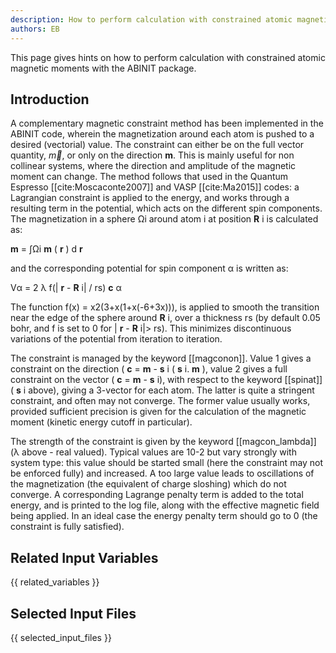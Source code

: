 ```yaml
---
description: How to perform calculation with constrained atomic magnetic moments
authors: EB
---
```


This page gives hints on how to perform calculation with constrained atomic magnetic moments with the ABINIT package.

## Introduction

A complementary magnetic constraint method has been implemented in the ABINIT
code, wherein the magnetization around each atom is pushed to a desired
(vectorial) value. The constraint can either be on the full vector quantity,
$\vec{m}$, or only on the direction **m**. This is mainly useful for non
collinear systems, where the direction and amplitude of the magnetic moment
can change. The method follows that used in the Quantum Espresso
[[cite:Moscaconte2007]] and VASP [[cite:Ma2015]] codes: a Lagrangian
constraint is applied to the energy, and works through a resulting term in the
potential, which acts on the different spin components. The magnetization in a
sphere  Ωi around atom i at position **R** i is calculated as:

**m** = ∫Ωi **m** ( **r** ) d **r**

and the corresponding potential for spin component α is written as:

Vα = 2 λ f(| **r** - **R** i| / rs) **c** α

The function f(x) = x2(3+x(1+x(-6+3x))), is applied to smooth the transition
near the edge of the sphere around **R** i, over a thickness rs (by default
0.05 bohr, and f is set to 0 for | **r** - **R** i|> rs). This minimizes
discontinuous variations of the potential from iteration to iteration.

The constraint is managed by the keyword [[magconon]]. Value 1 gives a
constraint on the direction ( **c** = **m** \- **s** i ( **s** i. **m** ),
value 2 gives a full constraint on the vector ( **c** = **m** \- **s** i),
with respect to the keyword [[spinat]] ( **s** i above), giving a 3-vector for
each atom. The latter is quite a stringent constraint, and often may not
converge. The former value usually works, provided sufficient precision is
given for the calculation of the magnetic moment (kinetic energy cutoff in
particular).

The strength of the constraint is given by the keyword [[magcon_lambda]] (λ
above - real valued). Typical values are 10-2 but vary strongly with system
type: this value should be started small (here the constraint may not be
enforced fully) and increased. A too large value leads to oscillations of the
magnetization (the equivalent of charge sloshing) which do not converge. A
corresponding Lagrange penalty term is added to the total energy, and is
printed to the log file, along with the effective magnetic field being
applied. In an ideal case the energy penalty term should go to 0 (the
constraint is fully satisfied).



## Related Input Variables

{{ related_variables }}

## Selected Input Files

{{ selected_input_files }}

